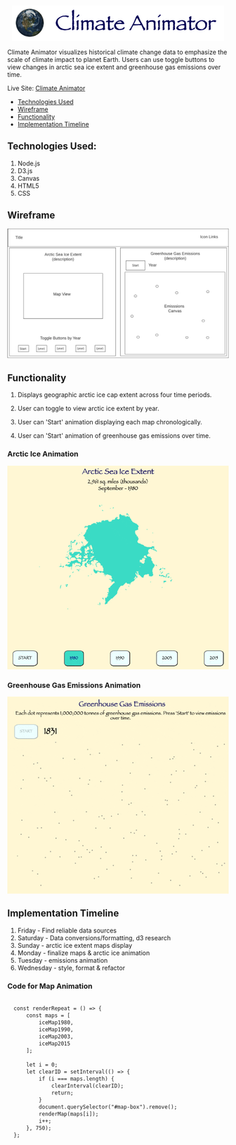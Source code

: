 <p align="center">
  <img src="./assets/website_logo.png">
</p>

Climate Animator visualizes historical climate change data to emphasize the scale of climate impact to planet Earth. Users can use toggle buttons to view changes in arctic sea ice extent and greenhouse gas emissions over time.

Live Site: [Climate Animator](https://sodea1.github.io/climate_animator/)

* [Technologies Used](#technologies-used)
* [Wireframe](#wireframe)
* [Functionality](#functionality)
* [Implementation Timeline](#implementation-timeline)


## Technologies Used:

1. Node.js
2. D3.js
3. Canvas
4. HTML5
5. CSS

## Wireframe

![alt text](./assets//wireframev3.png "wireframe")

## Functionality

1. Displays geographic arctic ice cap extent across four time periods.

2. User can toggle to view arctic ice extent by year.

3. User can 'Start' animation displaying each map chronologically.

4. User can 'Start' animation of greenhouse gas emissions over time.

### Arctic Ice Animation

![alt text](./assets/arctic_ice_extent.gif)

### Greenhouse Gas Emissions Animation

![alt text](./assets/emissions_bubbles.gif)

## Implementation Timeline

1. Friday - Find reliable data sources
2. Saturday - Data conversions/formatting, d3 research
3. Sunday - arctic ice extent maps display
4. Monday - finalize maps & arctic ice animation
5. Tuesday - emissions animation
6. Wednesday - style, format & refactor

### Code for Map Animation
<pre><code>
  const renderRepeat = () => {
      const maps = [
          iceMap1980,
          iceMap1990,
          iceMap2003,
          iceMap2015
      ];
      
      let i = 0;
      let clearID = setInterval(() => {
          if (i === maps.length) {
              clearInterval(clearID);
              return;
          }
          document.querySelector("#map-box").remove();
          renderMap(maps[i]);
          i++;
      }, 750);
  };
</code></pre>
